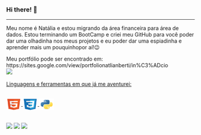 ### Hi there! 👋
______________________________________________________________________________________________________________________

Meu nome é Natália e estou migrando da área financeira para área de dados. 
Estou terminando um BootCamp e criei meu GitHub para você poder dar uma olhadinha nos meus projetos e eu poder dar uma espiadinha e aprender mais um pouquinhopor aí!😉
<div>Meu portfólio pode ser encontrado em: https://sites.google.com/view/portfolionatlianberti/in%C3%ADcio<div>

  <div>
  <a href="https://github.com/natalialnb">
  <img height="180em" src="https://github-readme-stats.vercel.app/api?username=natalialnb&show_icons=true&hide=contribs,prs&cache_seconds=86400&theme=buefy"/>
     </div>

    
 Linguagens e ferramentas em que já me aventurei:
  <div style="display: inline_block"><br>
  <img align="center" alt="Rafa-HTML" height="30" width="40" src="https://raw.githubusercontent.com/devicons/devicon/master/icons/html5/html5-original.svg">
  <img align="center" alt="Rafa-CSS" height="30" width="40" src="https://raw.githubusercontent.com/devicons/devicon/master/icons/css3/css3-original.svg">
  <img align="center" alt="Rafa-Python" height="30" width="40" src="https://raw.githubusercontent.com/devicons/devicon/master/icons/python/python-original.svg">
</div>
  <br>
  <br>
  
  <div>
  <a href="" target="_blank"><img src="https://img.shields.io/badge/Discord-7289DA?style=for-the-badge&logo=discord&logoColor=white" target="_blank"></a> 
  <a href= "mailto:na_nahas@hotmail.com"><img src="https://img.shields.io/badge/-Gmail-%23333?style=for-the-badge&logo=gmail&logoColor=white" target="_blank"></a>
  <a href="https://www.linkedin.com/in/natalia-berti-129b20109/" target="_blank"><img src="https://img.shields.io/badge/-LinkedIn-%230077B5?style=for-the-badge&logo=linkedin&logoColor=white" target="_blank"></a>  
</div>
    

